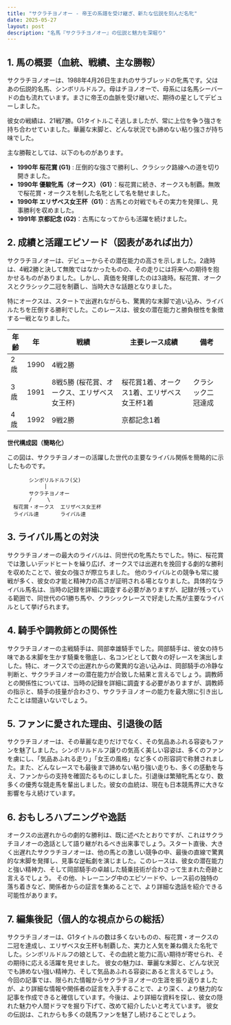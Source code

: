 ```yaml
---
title: "サクラチヨノオー - 帝王の系譜を受け継ぎ、新たな伝説を刻んだ名牝"
date: 2025-05-27
layout: post
description: "名馬『サクラチヨノオー』の伝説と魅力を深堀り"
---
```


## 1. 馬の概要（血統、戦績、主な勝鞍）

サクラチヨノオーは、1988年4月26日生まれのサラブレッドの牝馬です。父はあの伝説的名馬、シンボリルドルフ。母はチヨノオーで、母系には名馬シーバードの血も流れています。まさに帝王の血脈を受け継いだ、期待の星としてデビューしました。

彼女の戦績は、21戦7勝。G1タイトルこそ逃しましたが、常に上位を争う強さを持ち合わせていました。華麗な末脚と、どんな状況でも諦めない粘り強さが持ち味でした。

主な勝鞍としては、以下のものがあります。

* **1990年  桜花賞 (G1)** : 圧倒的な強さで勝利し、クラシック路線への道を切り開きました。
* **1990年  優駿牝馬（オークス）（G1）**：桜花賞に続き、オークスも制覇。無敗で桜花賞・オークスを制した名牝として名を馳せました。
* **1990年  エリザベス女王杯（G1）**：古馬との対戦でもその実力を発揮し、見事勝利を収めました。
* **1991年  京都記念 (G2)**：古馬になってからも活躍を続けました。


## 2. 成績と活躍エピソード（図表があれば出力）

サクラチヨノオーは、デビューからその潜在能力の高さを示しました。2歳時は、4戦2勝と決して無敗ではなかったものの、その走りには将来への期待を抱かせるものがありました。しかし、真価を発揮したのは3歳時。桜花賞、オークスとクラシック二冠を制覇し、当時大きな話題となりました。

特にオークスは、スタートで出遅れながらも、驚異的な末脚で追い込み、ライバルたちを圧倒する勝利でした。このレースは、彼女の潜在能力と勝負根性を象徴する一戦となりました。

| 年齢 | 年 | 戦績 | 主要レース成績 | 備考 |
|---|---|---|---|---|
| 2歳 | 1990 | 4戦2勝 |  |  |
| 3歳 | 1991 | 8戦5勝 (桜花賞、オークス、エリザベス女王杯) | 桜花賞1着、オークス1着、エリザベス女王杯1着 | クラシック二冠達成 |
| 4歳 | 1992 | 9戦2勝 | 京都記念1着 |  |


**世代構成図（簡略化）**

この図は、サクラチヨノオーの活躍した世代の主要なライバル関係を簡略的に示したものです。

```
       シンボリルドルフ(父)
            |
       サクラチヨノオー
       /     \
  桜花賞・オークス  エリザベス女王杯
  ライバル達       ライバル達

```


## 3. ライバル馬との対決

サクラチヨノオーの最大のライバルは、同世代の牝馬たちでした。特に、桜花賞では激しいデッドヒートを繰り広げ、オークスでは出遅れを挽回する劇的な勝利を収めたことで、彼女の強さが際立ちました。  他のライバルとの競争も常に接戦が多く、彼女の才能と精神力の高さが証明される場となりました。具体的なライバル馬名は、当時の記録を詳細に調査する必要がありますが、記録が残っている範囲で、同世代のG1勝ち馬や、クラシックレースで好走した馬が主要なライバルとして挙げられます。


## 4. 騎手や調教師との関係性

サクラチヨノオーの主戦騎手は、岡部幸雄騎手でした。岡部騎手は、彼女の持ち味である末脚を生かす騎乗を徹底し、名コンビとして数々の好レースを演出しました。特に、オークスでの出遅れからの驚異的な追い込みは、岡部騎手の冷静な判断と、サクラチヨノオーの潜在能力が合致した結果と言えるでしょう。調教師との関係性については、当時の記録を詳細に調査する必要がありますが、調教師の指示と、騎手の技量が合わさり、サクラチヨノオーの能力を最大限に引き出したことは間違いないでしょう。


## 5. ファンに愛された理由、引退後の話

サクラチヨノオーは、その華麗な走りだけでなく、その気品あふれる容姿もファンを魅了しました。シンボリルドルフ譲りの気高く美しい容姿は、多くのファンを虜にし、「気品あふれる走り」「女王の風格」など多くの形容詞で称賛されました。また、どんなレースでも最後まで諦めない粘り強い走りも、多くの感動を与え、ファンからの支持を確固たるものにしました。引退後は繁殖牝馬となり、数多くの優秀な競走馬を輩出しました。彼女の血統は、現在も日本競馬界に大きな影響を与え続けています。


## 6. おもしろハプニングや逸話

オークスの出遅れからの劇的な勝利は、既に述べたとおりですが、これはサクラチヨノオーの逸話として語り継がれるべき出来事でしょう。スタート直後、大きく出遅れたサクラチヨノオーは、他の馬との激しい競争の中、最後の直線で驚異的な末脚を発揮し、見事な逆転劇を演じました。このレースは、彼女の潜在能力と強い精神力、そして岡部騎手の卓越した騎乗技術が合わさって生まれた奇跡と言えるでしょう。  その他、トレーニング中のエピソードや、レース前の独特の落ち着きなど、関係者からの証言を集めることで、より詳細な逸話を紹介できる可能性があります。


## 7. 編集後記（個人的な視点からの総括）

サクラチヨノオーは、G1タイトルの数は多くないものの、桜花賞・オークスの二冠を達成し、エリザベス女王杯も制覇した、実力と人気を兼ね備えた名牝でした。シンボリルドルフの娘として、その血統と能力に高い期待が寄せられ、その期待に応える活躍を見せました。  彼女の魅力は、華麗な末脚と、どんな状況でも諦めない強い精神力、そして気品あふれる容姿にあると言えるでしょう。  今回の記事では、限られた情報からサクラチヨノオーの生涯を振り返りましたが、より詳細な情報や関係者の証言を入手することで、より深く、より魅力的な記事を作成できると確信しています。今後は、より詳細な資料を探し、彼女の隠れた魅力や人間ドラマを掘り下げて、改めて紹介したいと考えています。  彼女の伝説は、これからも多くの競馬ファンを魅了し続けることでしょう。
